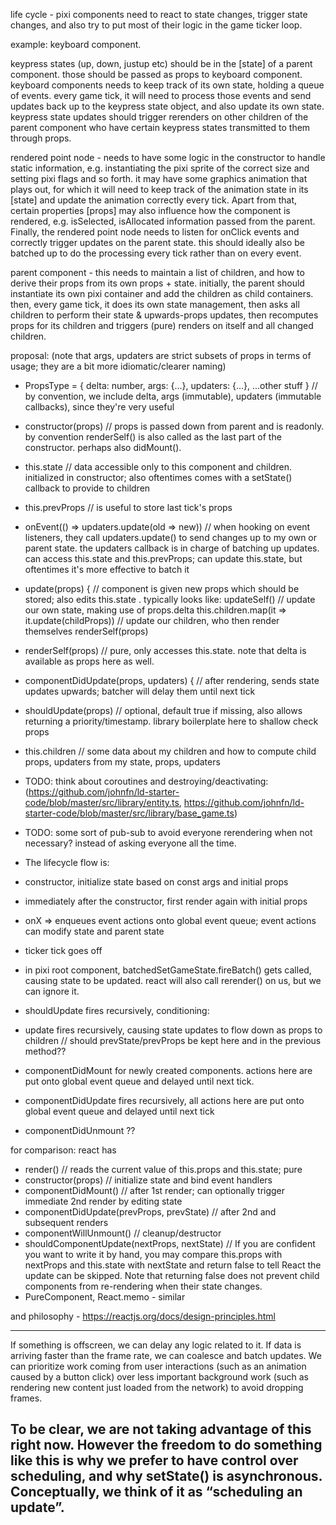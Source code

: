 life cycle - pixi components need to react to state changes, trigger state changes, and also try to put most of their logic in the game ticker loop.


example: keyboard component.


keypress states (up, down, justup etc) should be in the [state] of a parent component. those should be passed as props to keyboard component.
keyboard components needs to keep track of its own state, holding a queue of events. every game tick, it will need to process those events and 
send updates back up to the keypress state object, and also update its own state. keypress state updates should trigger rerenders on other
children of the parent component who have certain keypress states transmitted to them through props.

rendered point node - needs to have some logic in the constructor to handle static information, e.g. instantiating the pixi sprite of the correct
size and setting pixi flags and so forth. it may have some graphics animation that plays out, for which it will need to keep track of the animation
state in its [state] and update the animation correctly every tick. Apart from that, certain properties [props] may also influence how the
component is rendered, e.g. isSelected, isAllocated information passed from the parent. Finally, the rendered point node needs to listen
for onClick events and correctly trigger updates on the parent state. this should ideally also be batched up to do the processing every tick
rather than on every event.

parent component - this needs to maintain a list of children, and how to derive their props from its own props + state. initially, the parent
should instantiate its own pixi container and add the children as child containers. then, every game tick, it does its own state management,
then asks all children to perform their state & upwards-props updates, then recomputes props for its children and triggers (pure) renders on
itself and all changed children.

proposal: (note that args, updaters are strict subsets of props in terms of usage; they are a bit more idiomatic/clearer naming)
* PropsType = { delta: number, args: {...}, updaters: {...}, ...other stuff } // by convention, we include delta, args (immutable), updaters (immutable callbacks), since they're very useful
* constructor(props) // props is passed down from parent and is readonly. by convention renderSelf() is also called as the last part of the constructor. perhaps also didMount().
* this.state // data accessible only to this component and children. initialized in constructor; also oftentimes comes with a setState() callback to provide to children
* this.prevProps // is useful to store last tick's props
* onEvent(() => updaters.update(old => new)) // when hooking on event listeners, they call updaters.update() to send changes up to my own or parent state. the updaters callback is in charge of batching up updates. can access this.state and this.prevProps; can update this.state, but oftentimes it's more effective to batch it
* update(props) { // component is given new props which should be stored; also edits this.state . typically looks like:
  updateSelf() // update our own state, making use of props.delta
  this.children.map(it => it.update(childProps)) // update our children, who then render themselves
  renderSelf(props) 
* renderSelf(props) // pure, only accesses this.state. note that delta is available as props here as well.
* componentDidUpdate(props, updaters) { // after rendering, sends state updates upwards; batcher will delay them until next tick

* shouldUpdate(props) // optional, default true if missing, also allows returning a priority/timestamp. library boilerplate here to shallow check props
* this.children // some data about my children and how to compute child props, updaters from my state, props, updaters

* TODO: think about coroutines and destroying/deactivating: (https://github.com/johnfn/ld-starter-code/blob/master/src/library/entity.ts, https://github.com/johnfn/ld-starter-code/blob/master/src/library/base_game.ts)
* TODO: some sort of pub-sub to avoid everyone rerendering when not necessary? instead of asking everyone all the time.

* The lifecycle flow is:
* constructor, initialize state based on const args and initial props
* immediately after the constructor, first render again with initial props
* onX => enqueues event actions onto global event queue; event actions can modify state and parent state
* ticker tick goes off
* in pixi root component, batchedSetGameState.fireBatch() gets called, causing state to be updated. react will also call rerender() on us, but we can ignore it.
* shouldUpdate fires recursively, conditioning: 
* update fires recursively, causing state updates to flow down as props to children // should prevState/prevProps be kept here and in the previous method??
* componentDidMount for newly created components. actions here are put onto global event queue and delayed until next tick.
* componentDidUpdate fires recursively, all actions here are put onto global event queue and delayed until next tick
* componentDidUnmount ??

for comparison: react has
* render() // reads the current value of this.props and this.state; pure
* constructor(props) // initialize state and bind event handlers 
* componentDidMount() // after 1st render; can optionally trigger immediate 2nd render by editing state
* componentDidUpdate(prevProps, prevState) // after 2nd and subsequent renders
* componentWillUnmount() // cleanup/destructor
* shouldComponentUpdate(nextProps, nextState) // If you are confident you want to write it by hand, you may compare this.props with nextProps and this.state with nextState and return false to tell React the update can be skipped. Note that returning false does not prevent child components from re-rendering when their state changes.
* PureComponent, React.memo - similar


and philosophy - https://reactjs.org/docs/design-principles.html

---
If something is offscreen, we can delay any logic related to it. If data is arriving faster than the frame rate, we can coalesce and batch updates. We can prioritize work coming from user interactions (such as an animation caused by a button click) over less important background work (such as rendering new content just loaded from the network) to avoid dropping frames.

To be clear, we are not taking advantage of this right now. However the freedom to do something like this is why we prefer to have control over scheduling, and why setState() is asynchronous. Conceptually, we think of it as “scheduling an update”.
---

